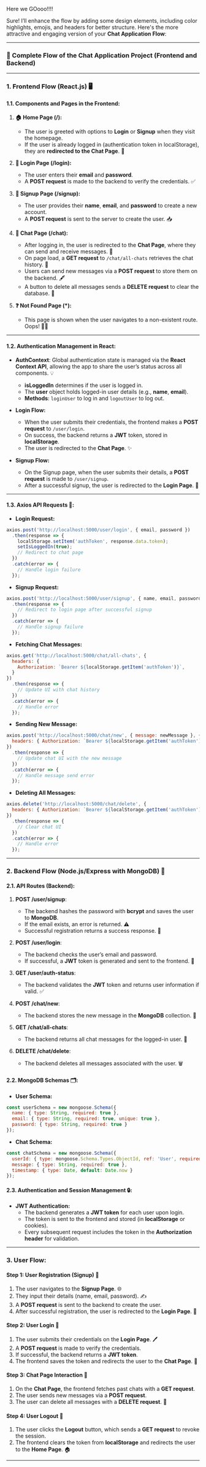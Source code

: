 Here we GOooo!!!!

Sure! I’ll enhance the flow by adding some design elements, including color highlights, emojis, and headers for better structure. Here's the more attractive and engaging version of your **Chat Application Flow**:

---

### **🔄 Complete Flow of the Chat Application Project (Frontend and Backend)**

---

### **1. Frontend Flow (React.js) 🖥️**

#### **1.1. Components and Pages in the Frontend:**

1. **🏠 Home Page (/):**
   - The user is greeted with options to **Login** or **Signup** when they visit the homepage.
   - If the user is already logged in (authentication token in localStorage), they are **redirected to the Chat Page**. 🚀

2. **🔑 Login Page (/login):**
   - The user enters their **email** and **password**.
   - A **POST request** is made to the backend to verify the credentials. ✅

3. **📝 Signup Page (/signup):**
   - The user provides their **name**, **email**, and **password** to create a new account.
   - A **POST request** is sent to the server to create the user. 📥

4. **💬 Chat Page (/chat):**
   - After logging in, the user is redirected to the **Chat Page**, where they can send and receive messages. 💌
   - On page load, a **GET request** to `/chat/all-chats` retrieves the chat history. 📜
   - Users can send new messages via a **POST request** to store them on the backend. 🖋️
   - A button to delete all messages sends a **DELETE request** to clear the database. 🧹

5. **❓ Not Found Page (*):**
   - This page is shown when the user navigates to a non-existent route. Oops! 🤦‍♂️

---

#### **1.2. Authentication Management in React:**

- **AuthContext**: Global authentication state is managed via the **React Context API**, allowing the app to share the user’s status across all components. 💡
  - **isLoggedIn** determines if the user is logged in.
  - The **user** object holds logged-in user details (e.g., **name**, **email**).
  - **Methods**: `loginUser` to log in and `logoutUser` to log out.

- **Login Flow:**
  - When the user submits their credentials, the frontend makes a **POST request** to `/user/login`.
  - On success, the backend returns a **JWT** token, stored in **localStorage**.
  - The user is redirected to the **Chat Page**. ✨

- **Signup Flow:**
  - On the Signup page, when the user submits their details, a **POST request** is made to `/user/signup`.
  - After a successful signup, the user is redirected to the **Login Page**. 🚪

---

#### **1.3. Axios API Requests 📡:**

- **Login Request:**
  
```js
axios.post('http://localhost:5000/user/login', { email, password })
  .then(response => {
    localStorage.setItem('authToken', response.data.token);
    setIsLoggedIn(true);
    // Redirect to chat page
  })
  .catch(error => {
    // Handle login failure
  });
```

- **Signup Request:**
  
```js
axios.post('http://localhost:5000/user/signup', { name, email, password })
  .then(response => {
    // Redirect to login page after successful signup
  })
  .catch(error => {
    // Handle signup failure
  });
```

- **Fetching Chat Messages:**
  
```js
axios.get('http://localhost:5000/chat/all-chats', {
  headers: {
    Authorization: `Bearer ${localStorage.getItem('authToken')}`,
  }
})
  .then(response => {
    // Update UI with chat history
  })
  .catch(error => {
    // Handle error
  });
```

- **Sending New Message:**
  
```js
axios.post('http://localhost:5000/chat/new', { message: newMessage }, {
  headers: { Authorization: `Bearer ${localStorage.getItem('authToken')}` }
})
  .then(response => {
    // Update chat UI with the new message
  })
  .catch(error => {
    // Handle message send error
  });
```

- **Deleting All Messages:**
  
```js
axios.delete('http://localhost:5000/chat/delete', {
  headers: { Authorization: `Bearer ${localStorage.getItem('authToken')}` }
})
  .then(response => {
    // Clear chat UI
  })
  .catch(error => {
    // Handle error
  });
```

---

### **2. Backend Flow (Node.js/Express with MongoDB) 🔧**

#### **2.1. API Routes (Backend):**

1. **POST /user/signup**:
   - The backend hashes the password with **bcrypt** and saves the user to **MongoDB**.
   - If the email exists, an error is returned. ⚠️
   - Successful registration returns a success response. 🎉

2. **POST /user/login**:
   - The backend checks the user’s email and password.
   - If successful, a **JWT** token is generated and sent to the frontend. 🔐

3. **GET /user/auth-status**:
   - The backend validates the **JWT** token and returns user information if valid. ✅

4. **POST /chat/new**:
   - The backend stores the new message in the **MongoDB** collection. 💾

5. **GET /chat/all-chats**:
   - The backend returns all chat messages for the logged-in user. 📜

6. **DELETE /chat/delete**:
   - The backend deletes all messages associated with the user. 🗑️

#### **2.2. MongoDB Schemas 🗂️:**

- **User Schema:**
  
```js
const userSchema = new mongoose.Schema({
  name: { type: String, required: true },
  email: { type: String, required: true, unique: true },
  password: { type: String, required: true }
});
```

- **Chat Schema:**
  
```js
const chatSchema = new mongoose.Schema({
  userId: { type: mongoose.Schema.Types.ObjectId, ref: 'User', required: true },
  message: { type: String, required: true },
  timestamp: { type: Date, default: Date.now }
});
```

#### **2.3. Authentication and Session Management 🔒:**

- **JWT Authentication:**
  - The backend generates a **JWT token** for each user upon login.
  - The token is sent to the frontend and stored (in **localStorage** or cookies).
  - Every subsequent request includes the token in the **Authorization header** for validation.

---

### **3. User Flow:**

#### **Step 1: User Registration (Signup) 📝**

1. The user navigates to the **Signup Page**. 🌐
2. They input their details (name, email, password). ✍️
3. A **POST request** is sent to the backend to create the user.
4. After successful registration, the user is redirected to the **Login Page**. 🔑

#### **Step 2: User Login 🔑**

1. The user submits their credentials on the **Login Page**. 🖊️
2. A **POST request** is made to verify the credentials.
3. If successful, the backend returns a **JWT token**.
4. The frontend saves the token and redirects the user to the **Chat Page**. 💬

#### **Step 3: Chat Page Interaction 💬**

1. On the **Chat Page**, the frontend fetches past chats with a **GET request**.
2. The user sends new messages via a **POST request**.
3. The user can delete all messages with a **DELETE request**. 🧹

#### **Step 4: User Logout 🚪**

1. The user clicks the **Logout** button, which sends a **GET request** to revoke the session.
2. The frontend clears the token from **localStorage** and redirects the user to the **Home Page**. 🏠

---
